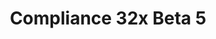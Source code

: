 ---
layout: post
title: Compliance 32x Beta 5
permalink: /compliance32x/B5
comments: true
comments-id: 1.16.5-32x-Beta-5
header-img: https://database.faithfulpack.net/images/website/posts/32x/B5.jpg

long_text: Thanks to our awesome community, today we're presenting yet another beta of our pack, consisting mainly of miscellaneous fixes, but also valuable additions such as the moon, rain, snow and held maps. The full release is ever so slightly closer – stay tuned for more updates!

main_changelog: changelogs/compliance32

download:
  - Java - 1.16.5 (GitHub):
    - https://github.com/Faithful-Resource-Pack/Resource-Pack-32x/releases/download/beta-5/Compliance-32x-Java-Beta-5.zip
  - Java - 1.16.5 (CurseForge):
    - https://www.curseforge.com/minecraft/texture-packs/faithful-32x/download/3253098
  - Bedrock - 1.16.210 (GitHub):
    - https://github.com/Faithful-Resource-Pack/Faithful-Bedrock-32x/releases/download/beta-5/Compliance-32x-Bedrock-Beta-5.mcpack
---